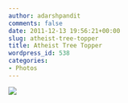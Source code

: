 ```yaml
---
author: adarshpandit
comments: false
date: 2011-12-13 19:56:21+00:00
slug: atheist-tree-topper
title: Atheist Tree Topper
wordpress_id: 538
categories:
- Photos
---
```


[![](http://activationenergy.files.wordpress.com/2011/12/2011-12-13_14-55-28_229.jpg)](http://activationenergy.files.wordpress.com/2011/12/2011-12-13_14-55-28_229.jpg)
